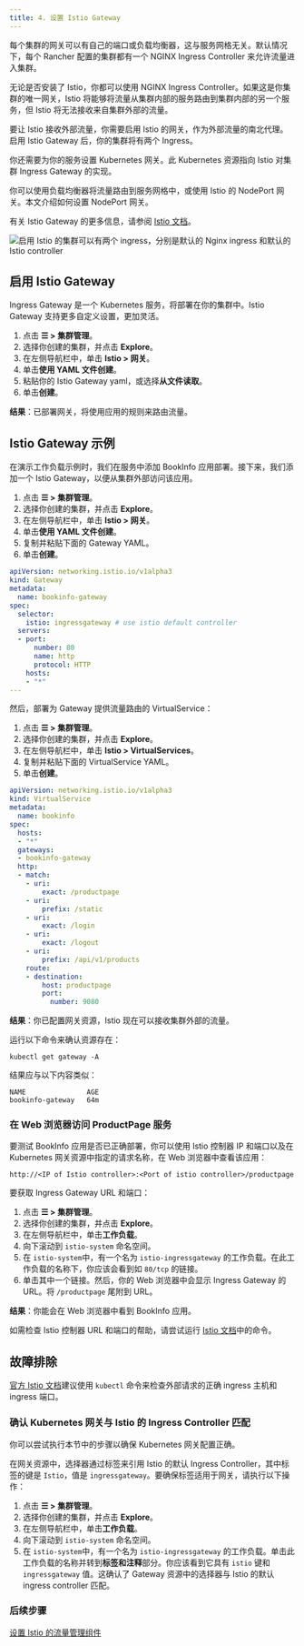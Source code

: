 ```yaml
---
title: 4. 设置 Istio Gateway
---
```


每个集群的网关可以有自己的端口或负载均衡器，这与服务网格无关。默认情况下，每个 Rancher 配置的集群都有一个 NGINX Ingress Controller 来允许流量进入集群。

无论是否安装了 Istio，你都可以使用 NGINX Ingress Controller。如果这是你集群的唯一网关，Istio 将能够将流量从集群内部的服务路由到集群内部的另一个服务，但 Istio 将无法接收来自集群外部的流量。

要让 Istio 接收外部流量，你需要启用 Istio 的网关，作为外部流量的南北代理。启用 Istio Gateway 后，你的集群将有两个 Ingress。

你还需要为你的服务设置 Kubernetes 网关。此 Kubernetes 资源指向 Istio 对集群 Ingress Gateway 的实现。

你可以使用负载均衡器将流量路由到服务网格中，或使用 Istio 的 NodePort 网关。本文介绍如何设置 NodePort 网关。

有关 Istio Gateway 的更多信息，请参阅 [Istio 文档](https://istio.io/docs/reference/config/networking/v1alpha3/gateway/)。

![启用 Istio 的集群可以有两个 ingress，分别是默认的 Nginx ingress 和默认的 Istio controller](/img/istio-ingress.svg)

## 启用 Istio Gateway

Ingress Gateway 是一个 Kubernetes 服务，将部署在你的集群中。Istio Gateway 支持更多自定义设置，更加灵活。

1. 点击 **☰ > 集群管理**。
1. 选择你创建的集群，并点击 **Explore**。
1. 在左侧导航栏中，单击 **Istio > 网关**。
1. 单击**使用 YAML 文件创建**。
1. 粘贴你的 Istio Gateway yaml，或选择**从文件读取**。
1. 单击**创建**。

**结果**：已部署网关，将使用应用的规则来路由流量。

## Istio Gateway 示例

在演示工作负载示例时，我们在服务中添加 BookInfo 应用部署。接下来，我们添加一个 Istio Gateway，以便从集群外部访问该应用。

1. 点击 **☰ > 集群管理**。
1. 选择你创建的集群，并点击 **Explore**。
1. 在左侧导航栏中，单击 **Istio > 网关**。
1. 单击**使用 YAML 文件创建**。
1. 复制并粘贴下面的 Gateway YAML。
1. 单击**创建**。

```yaml
apiVersion: networking.istio.io/v1alpha3
kind: Gateway
metadata:
  name: bookinfo-gateway
spec:
  selector:
    istio: ingressgateway # use istio default controller
  servers:
  - port:
      number: 80
      name: http
      protocol: HTTP
    hosts:
    - "*"
---
```

然后，部署为 Gateway 提供流量路由的 VirtualService：

1. 点击 **☰ > 集群管理**。
1. 选择你创建的集群，并点击 **Explore**。
1. 在左侧导航栏中，单击 **Istio > VirtualServices**。
1. 复制并粘贴下面的 VirtualService YAML。
1. 单击**创建**。

```yaml
apiVersion: networking.istio.io/v1alpha3
kind: VirtualService
metadata:
  name: bookinfo
spec:
  hosts:
  - "*"
  gateways:
  - bookinfo-gateway
  http:
  - match:
    - uri:
        exact: /productpage
    - uri:
        prefix: /static
    - uri:
        exact: /login
    - uri:
        exact: /logout
    - uri:
        prefix: /api/v1/products
    route:
    - destination:
        host: productpage
        port:
          number: 9080
```

**结果**：你已配置网关资源，Istio 现在可以接收集群外部的流量。

运行以下命令来确认资源存在：
```
kubectl get gateway -A
```

结果应与以下内容类似：
```
NAME               AGE
bookinfo-gateway   64m
```

### 在 Web 浏览器访问 ProductPage 服务

要测试 BookInfo 应用是否已正确部署，你可以使用 Istio 控制器 IP 和端口以及在 Kubernetes 网关资源中指定的请求名称，在 Web 浏览器中查看该应用：

`http://<IP of Istio controller>:<Port of istio controller>/productpage`

要获取 Ingress Gateway URL 和端口：

1. 点击 **☰ > 集群管理**。
1. 选择你创建的集群，并点击 **Explore**。
1. 在左侧导航栏中，单击**工作负载**。
1. 向下滚动到 `istio-system` 命名空间。
1. 在 `istio-system`中，有一个名为 `istio-ingressgateway` 的工作负载。在此工作负载的名称下，你应该会看到如 `80/tcp` 的链接。
1. 单击其中一个链接。然后，你的 Web 浏览器中会显示 Ingress Gateway 的 URL。将 `/productpage` 尾附到 URL。

**结果**：你能会在 Web 浏览器中看到 BookInfo 应用。

如需检查 Istio 控制器 URL 和端口的帮助，请尝试运行 [Istio 文档](https://istio.io/docs/tasks/traffic-management/ingress/ingress-control/#determining-the-ingress-ip-and-ports)中的命令。

## 故障排除

[官方 Istio 文档](https://istio.io/docs/tasks/traffic-management/ingress/ingress-control/#troubleshooting)建议使用 `kubectl` 命令来检查外部请求的正确 ingress 主机和 ingress 端口。

### 确认 Kubernetes 网关与 Istio 的 Ingress Controller 匹配

你可以尝试执行本节中的步骤以确保 Kubernetes 网关配置正确。

在网关资源中，选择器通过标签来引用 Istio 的默认 Ingress Controller，其中标签的键是 `Istio`，值是 `ingressgateway`。要确保标签适用于网关，请执行以下操作：

1. 点击 **☰ > 集群管理**。
1. 选择你创建的集群，并点击 **Explore**。
1. 在左侧导航栏中，单击**工作负载**。
1. 向下滚动到 `istio-system` 命名空间。
1. 在 `istio-system`中，有一个名为 `istio-ingressgateway` 的工作负载。单击此工作负载的名称并转到**标签和注释**部分。你应该看到它具有 `istio` 键和 `ingressgateway` 值。这确认了 Gateway 资源中的选择器与 Istio 的默认 ingress controller 匹配。

### 后续步骤
[设置 Istio 的流量管理组件](set-up-traffic-management.md)
